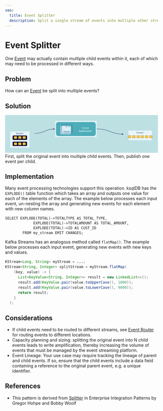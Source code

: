 ```yaml
---
seo:
  title: Event Splitter
  description: Split a single stream of events into multiple other streams so that they can be processed in a different ways
---
```


# Event Splitter
One [Event](../event/events.md) may actually contain multiple child events within it, each of which may need to be processed in different ways.

## Problem
How can an [Event](../event/events.md) be split into multiple events?

## Solution
![event-splitter](../img/event-splitter.png)
First, split the original event into multiple child events.
Then, publish one event per child.

## Implementation
Many event processing technologies support this operation.
ksqlDB has the `EXPLODE()` table function which takes an array and outputs one value for each of the elements of the array.
The example below processes each input event, un-nesting the array and generating new events for each element with new column names.

```
SELECT EXPLODE(TOTAL)->TOTALTYPE AS TOTAL_TYPE,
             EXPLODE(TOTAL)->TOTALAMOUNT AS TOTAL_AMOUNT,
             EXPLODE(TOTAL)->ID AS CUST_ID
        FROM my_stream EMIT CHANGES;
```

Kafka Streams has an analogous method called `flatMap()`.
The example below processes each input event, generating new events with new keys and values.

```java
KStream<Long, String> myStream = ...;
KStream<String, Integer> splitStream = myStream.flatMap(
    (key, value) -> {
      List<KeyValue<String, Integer>> result = new LinkedList<>();
      result.add(KeyValue.pair(value.toUpperCase(), 1000));
      result.add(KeyValue.pair(value.toLowerCase(), 9000));
      return result;
    }
  );
```

## Considerations
* If child events need to be routed to different streams, see [Event Router](../event-processing/event-router.md) for routing events to different locations.
* Capacity planning and sizing: splitting the original event into N child events leads to write amplification, thereby increasing the volume of events that must be managed by the event streaming platform.
* Event Lineage: Your use case may require tracking the lineage of parent and child events. If so, ensure that the child events include a data field containing a reference to the original parent event, e.g. a unique identifier.

## References
* This pattern is derived from [Splitter](https://www.enterpriseintegrationpatterns.com/patterns/messaging/Sequencer.html) in Enterprise Integration Patterns by Gregor Hohpe and Bobby Woolf
